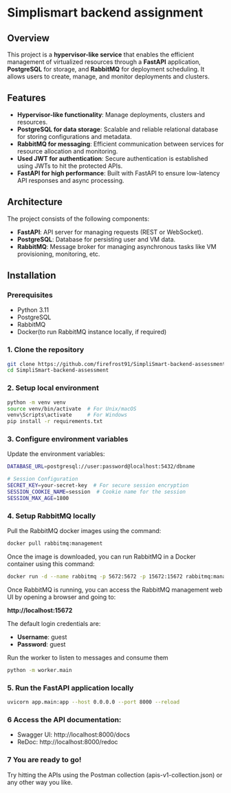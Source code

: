 # Simplismart backend assignment

## Overview

This project is a **hypervisor-like service** that enables the efficient management of virtualized resources through a **FastAPI** application, **PostgreSQL** for storage, and **RabbitMQ** for deployment scheduling. It allows users to create, manage, and monitor deployments and clusters.

## Features

- **Hypervisor-like functionality**: Manage deployments, clusters and resources.
- **PostgreSQL for data storage**: Scalable and reliable relational database for storing configurations and metadata.
- **RabbitMQ for messaging**: Efficient communication between services for resource allocation and monitoring.
- **Used JWT for authentication**: Secure authentication is established using JWTs to hit the protected APIs.
- **FastAPI for high performance**: Built with FastAPI to ensure low-latency API responses and async processing.

## Architecture

The project consists of the following components:
- **FastAPI**: API server for managing requests (REST or WebSocket).
- **PostgreSQL**: Database for persisting user and VM data.
- **RabbitMQ**: Message broker for managing asynchronous tasks like VM provisioning, monitoring, etc.

## Installation

### Prerequisites

- Python 3.11
- PostgreSQL
- RabbitMQ
- Docker(to run RabbitMQ instance locally, if required)

### 1. Clone the repository
```bash
git clone https://github.com/firefrost91/SimpliSmart-backend-assessment.git
cd SimpliSmart-backend-assessment
```

### 2. Setup local environment
```bash
python -m venv venv
source venv/bin/activate  # For Unix/macOS
venv\Scripts\activate     # For Windows
pip install -r requirements.txt
```

### 3. Configure environment variables
Update the environment variables:
```bash
DATABASE_URL=postgresql://user:password@localhost:5432/dbname

# Session Configuration
SECRET_KEY=your-secret-key  # For secure session encryption
SESSION_COOKIE_NAME=session  # Cookie name for the session
SESSION_MAX_AGE=1800
```

### 4. Setup RabbitMQ locally
Pull the RabbitMQ docker images using the command:
```bash
docker pull rabbitmq:management
```
Once the image is downloaded, you can run RabbitMQ in a Docker container using this command:
```bash
docker run -d --name rabbitmq -p 5672:5672 -p 15672:15672 rabbitmq:management
```
Once RabbitMQ is running, you can access the RabbitMQ management web UI by opening a browser and going to:

**http://localhost:15672**

The default login credentials are:

- **Username**: guest
- **Password**: guest

Run the worker to listen to messages and consume them 
```bash
python -m worker.main
```
### 5. Run the FastAPI application locally
```bash
uvicorn app.main:app --host 0.0.0.0 --port 8000 --reload
```
### 6 Access the API documentation:
- Swagger UI: http://localhost:8000/docs
- ReDoc: http://localhost:8000/redoc

### 7 You are ready to go!
Try hitting the APIs using the Postman collection (apis-v1-collection.json) or any other way you like.


